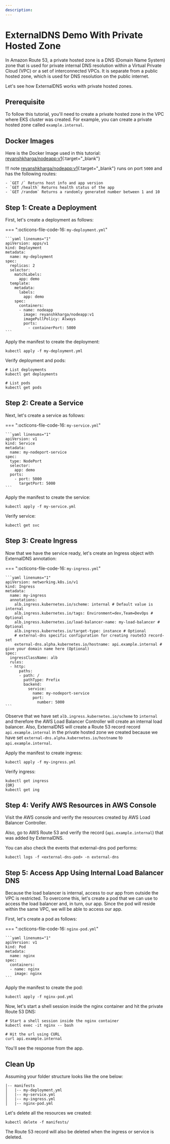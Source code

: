 ```yaml
---
description: 
---
```


# ExternalDNS Demo With Private Hosted Zone

In Amazon Route 53, a private hosted zone is a DNS (Domain Name System) zone that is used for private internal DNS resolution within a Virtual Private Cloud (VPC) or a set of interconnected VPCs. It is separate from a public hosted zone, which is used for DNS resolution on the public internet.

Let's see how ExternalDNS works with private hosted zones.


## Prerequisite

To follow this tutorial, you'll need to create a private hosted zone in the VPC where EKS cluster was created. For example, you can create a private hosted zone called `example.internal`.


## Docker Images

Here is the Docker Image used in this tutorial: [reyanshkharga/nodeapp:v1]{:target="_blank"}

!!! note
    [reyanshkharga/nodeapp:v1]{:target="_blank"} runs on port `5000` and has the following routes:

    - `GET /` Returns host info and app version
    - `GET /health` Returns health status of the app
    - `GET /random` Returns a randomly generated number between 1 and 10


## Step 1: Create a Deployment

First, let's create a deployment as follows:

=== ":octicons-file-code-16: `my-deployment.yml`"

    ```yaml linenums="1"
    apiVersion: apps/v1
    kind: Deployment
    metadata:
      name: my-deployment
    spec:
      replicas: 2
      selector:
        matchLabels:
          app: demo
      template:
        metadata:
          labels:
            app: demo
        spec:
          containers:
          - name: nodeapp
            image: reyanshkharga/nodeapp:v1
            imagePullPolicy: Always
            ports:
              - containerPort: 5000
    ```

Apply the manifest to create the deployment:

```
kubectl apply -f my-deployment.yml
```

Verify deployment and pods:

```
# List deployments
kubectl get deployments

# List pods
kubectl get pods
```


## Step 2: Create a Service

Next, let's create a service as follows:

=== ":octicons-file-code-16: `my-service.yml`"

    ```yaml linenums="1"
    apiVersion: v1
    kind: Service
    metadata:
      name: my-nodeport-service
    spec:
      type: NodePort
      selector:
        app: demo
      ports:
        - port: 5000
          targetPort: 5000
    ```

Apply the manifest to create the service:

```
kubectl apply -f my-service.yml
```

Verify service:

```
kubectl get svc
```


## Step 3: Create Ingress

Now that we have the service ready, let's create an Ingress object with ExternalDNS annotation:

=== ":octicons-file-code-16: `my-ingress.yml`"

    ```yaml linenums="1"
    apiVersion: networking.k8s.io/v1
    kind: Ingress
    metadata:
      name: my-ingress
      annotations:
        alb.ingress.kubernetes.io/scheme: internal # Default value is internal
        alb.ingress.kubernetes.io/tags: Environment=dev,Team=DevOps # Optional
        alb.ingress.kubernetes.io/load-balancer-name: my-load-balancer # Optional
        alb.ingress.kubernetes.io/target-type: instance # Optional
        # external-dns specific configuration for creating route53 record-set
        external-dns.alpha.kubernetes.io/hostname: api.example.internal # give your domain name here (Optional)
    spec:
      ingressClassName: alb
      rules:
      - http:
          paths:
          - path: /
            pathType: Prefix
            backend:
              service:
                name: my-nodeport-service
                port:
                  number: 5000
    ```

Observe that we have set `alb.ingress.kubernetes.io/scheme` to `internal` and therefore the AWS Load Balancer Controller will create an internal load balancer. Also, ExternalDNS will create a Route 53 record record `api.example.internal` in the private hosted zone we created because we have set `external-dns.alpha.kubernetes.io/hostname` to `api.example.internal`.

Apply the manifest to create ingress:

```
kubectl apply -f my-ingress.yml
```

Verify ingress:

```
kubectl get ingress
{OR}
kubectl get ing
```


## Step 4: Verify AWS Resources in AWS Console

Visit the AWS console and verify the resources created by AWS Load Balancer Controller.

Also, go to AWS Route 53 and verify the record (`api.example.internal`) that was added by ExternalDNS.

You can also check the events that external-dns pod performs:

```
kubectl logs -f <external-dns-pod> -n external-dns
```


## Step 5: Access App Using Internal Load Balancer DNS

Because the load balancer is internal, access to our app from outside the VPC is restricted. To overcome this, let's create a pod that we can use to access the load balancer and, in turn, our app. Since the pod will reside within the same VPC, we will be able to access our app.

First, let's create a pod as follows:

=== ":octicons-file-code-16: `nginx-pod.yml`"

    ```yaml linenums="1"
    apiVersion: v1
    kind: Pod
    metadata:
      name: nginx
    spec:
      containers:
      - name: nginx
        image: nginx
    ```

Apply the manifest to create the pod:

```
kubectl apply -f nginx-pod.yml
```

Now, let's start a shell session inside the nginx container and hit the private Route 53 DNS:

```
# Start a shell session inside the nginx container
kubectl exec -it nginx -- bash

# Hit the url using CURL
curl api.example.internal
```

You'll see the response from the app.



## Clean Up

Assuming your folder structure looks like the one below:

```
|-- manifests
│   |-- my-deployment.yml
│   |-- my-service.yml
│   |-- my-ingress.yml
│   |-- nginx-pod.yml
```

Let's delete all the resources we created:

```
kubectl delete -f manifests/
```

The Route 53 record will also be deleted when the ingress or service is deleted.



<!-- Hyperlinks -->
[reyanshkharga/nodeapp:v1]: https://hub.docker.com/r/reyanshkharga/nodeapp